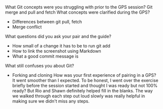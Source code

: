 What Git concepts were you struggling with prior to the GPS session?
Git merge and pull and fetch
What concepts were clarified during the GPS?
* Differences between git pull, fetch
* Merge conflict

What questions did you ask your pair and the guide?
* How small of a change it has to be to run git add
* How to link the screenshot using Markdown
* What a good commit message is

What still confuses you about Git?
* Forking and cloning
How was your first experience of pairing in a GPS?
It went smoother than I expected. To be honest, I went over the exercise briefly before the session started and thought I was ready but not 100% ready? But Rio and Shawn definitely helped fill in the blanks. The way we walked through each step out loud slowly was really helpful in making sure we didn't miss any steps.
